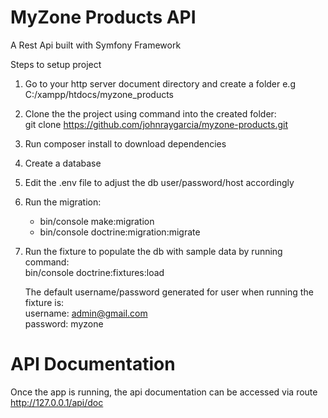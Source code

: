 # MyZone Products API
A Rest Api built with Symfony Framework

Steps to setup project
1. Go to your http server document directory and create a folder   e.g C:/xampp/htdocs/myzone_products
2. Clone the the project using command into the created folder:   
  git clone https://github.com/johnraygarcia/myzone-products.git 
3. Run composer install to download dependencies
4. Create a database
5. Edit the .env file to adjust the db user/password/host accordingly
6. Run the migration: 
    - bin/console make:migration  
    - bin/console doctrine:migration:migrate
7. Run the fixture to populate the db with sample data by running command:   
   bin/console doctrine:fixtures:load
   
   The default username/password generated for user when running the fixture is:  
   username: admin@gmail.com  
   password: myzone
   

# API Documentation
Once the app is running, the api documentation can be accessed via route
http://127.0.0.1/api/doc

